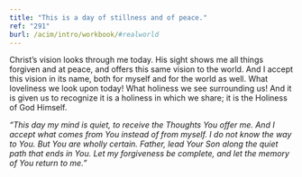 ```yaml
---
title: "This is a day of stillness and of peace."
ref: "291"
burl: /acim/intro/workbook/#realworld
---
```


Christ’s vision looks through me today. His sight shows me all things
forgiven and at peace, and offers this same vision to the world. And I
accept this vision in its name, both for myself and for the world as
well. What loveliness we look upon today! What holiness we see
surrounding us! And it is given us to recognize it is a holiness in
which we share; it is the Holiness of God Himself.

*“This day my mind is quiet, to receive the Thoughts You offer me. And I
accept what comes from You instead of from myself. I do not know the way
to You. But You are wholly certain. Father, lead Your Son along the
quiet path that ends in You. Let my forgiveness be complete, and let the
memory of You return to me.”*


